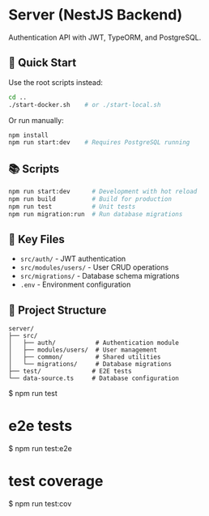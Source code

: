 # Server (NestJS Backend)

Authentication API with JWT, TypeORM, and PostgreSQL.

## 🚀 Quick Start

Use the root scripts instead:

```bash
cd ..
./start-docker.sh    # or ./start-local.sh
```

Or run manually:

```bash
npm install
npm run start:dev    # Requires PostgreSQL running
```

## 📚 Scripts

```bash
npm run start:dev      # Development with hot reload
npm run build          # Build for production
npm run test           # Unit tests
npm run migration:run  # Run database migrations
```

## 🔑 Key Files

- `src/auth/` - JWT authentication
- `src/modules/users/` - User CRUD operations
- `src/migrations/` - Database schema migrations
- `.env` - Environment configuration

## 📁 Project Structure

```
server/
├── src/
│   ├── auth/           # Authentication module
│   ├── modules/users/  # User management
│   ├── common/         # Shared utilities
│   └── migrations/     # Database migrations
├── test/              # E2E tests
└── data-source.ts     # Database configuration
```

$ npm run test

# e2e tests

$ npm run test:e2e

# test coverage

$ npm run test:cov

```

```
